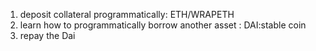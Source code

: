 1. deposit collateral programmatically: ETH/WRAPETH
2. learn how to programmatically borrow another asset : DAI:stable coin
3. repay the Dai

